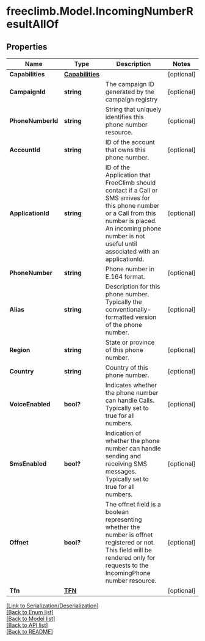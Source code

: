 # freeclimb.Model.IncomingNumberResultAllOf


## Properties

Name | Type | Description | Notes
------------ | ------------- | ------------- | -------------
**Capabilities** | [**Capabilities**](Capabilities.md) |  | [optional] 
**CampaignId** | **string** | The campaign ID generated by the campaign registry | [optional] 
**PhoneNumberId** | **string** | String that uniquely identifies this phone number resource. | [optional] 
**AccountId** | **string** | ID of the account that owns this phone number. | [optional] 
**ApplicationId** | **string** | ID of the Application that FreeClimb should contact if a Call or SMS arrives for this phone number or a Call from this number is placed. An incoming phone number is not useful until associated with an applicationId. | [optional] 
**PhoneNumber** | **string** | Phone number in E.164 format. | [optional] 
**Alias** | **string** | Description for this phone number. Typically the conventionally-formatted version of the phone number. | [optional] 
**Region** | **string** | State or province of this phone number. | [optional] 
**Country** | **string** | Country of this phone number. | [optional] 
**VoiceEnabled** | **bool?** | Indicates whether the phone number can handle Calls. Typically set to true for all numbers. | [optional] 
**SmsEnabled** | **bool?** | Indication of whether the phone number can handle sending and receiving SMS messages. Typically set to true for all numbers. | [optional] 
**Offnet** | **bool?** | The offnet field is a boolean representing whether the number is offnet registered or not. This field will be rendered only for requests to the IncomingPhone number resource. | [optional] 
**Tfn** | [**TFN**](TFN.md) |  | [optional] 

[[Link to Serialization/Deserialization]](../README.md#documentation-for-serialization-deserialization)<br /> 
[[Back to Enum list]](../README.md#documentation-for-enums)<br /> 
[[Back to Model list]](../README.md#documentation-for-models)<br /> 
[[Back to API list]](../README.md#documentation-for-api-endpoints) <br /> 
[[Back to README]](../README.md) <br /> 
